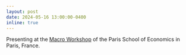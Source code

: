 ```yaml
---
layout: post
date: 2024-05-16 13:00:00-0400
inline: true
---
```


Presenting at the <a href='https://www.parisschoolofeconomics.eu/en/research/academic-activity/seminars/macro-workshop/'>Macro Workshop</a> of the Paris School of Economics in Paris, France.
